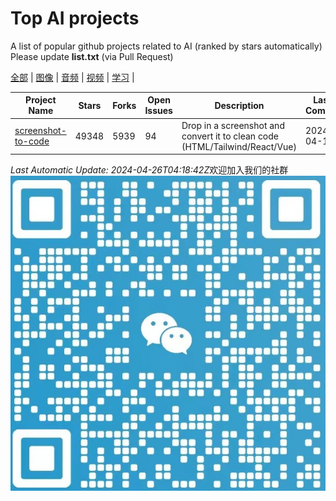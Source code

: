 # Top AI projects
A list of popular github projects related to AI (ranked by stars automatically)
Please update **list.txt** (via Pull Request)

<a href="./README.md">全部</a> |   <a href="./READMEpicture.md">图像</a> |   <a href="./READMEaudio.md">音频</a> | <a href="./READMEvideo.md">视频</a> | <a href="./READMElearn.md">学习</a> | 

| Project Name | Stars | Forks | Open Issues | Description | Last Commit |
| ------------ | ----- | ----- | ----------- | ----------- | ----------- |
| [screenshot-to-code](https://github.com/abi/screenshot-to-code) | 49348 | 5939 | 94 | Drop in a screenshot and convert it to clean code (HTML/Tailwind/React/Vue) | 2024-04-18 |

*Last Automatic Update: 2024-04-26T04:18:42Z*欢迎加入我们的社群 ![](https://raw.githubusercontent.com/mouuii/picture/master/weichat.jpg) 